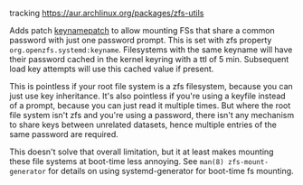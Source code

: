 tracking <https://aur.archlinux.org/packages/zfs-utils>

Adds patch [keynamepatch](./keyname.patch) to allow mounting FSs that share a
common password with just one password prompt. This is set with zfs property
`org.openzfs.systemd:keyname`. Filesystems with the same keyname will have their
password cached in the kernel keyring with a ttl of 5 min. Subsequent load key
attempts will use this cached value if present.

This is pointless if your root file system is a zfs filesystem, because you can
just use key inheritance. It's also pointless if you're using a keyfile instead
of a prompt, because you can just read it multiple times. But where the root
file system isn't zfs and you're using a password, there isn't any mechanism to
share keys between unrelated datasets, hence multiple entries of the same
password are required.

This doesn't solve that overall limitation, but it at least makes mounting these
file systems at boot-time less annoying. See `man(8) zfs-mount-generator` for
details on using systemd-generator for boot-time fs mounting.
